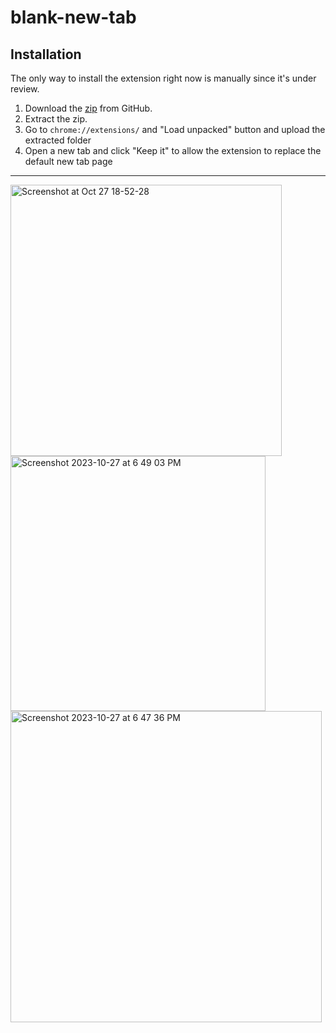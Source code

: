# blank-new-tab

## Installation

The only way to install the extension right now is manually since it's under review.

1. Download the [zip](https://github.com/shreshthmohan/blank-new-tab/archive/refs/heads/main.zip) from GitHub.
2. Extract the zip. 
3. Go to `chrome://extensions/` and "Load unpacked" button and upload the extracted folder
4. Open a new tab and click "Keep it" to allow the extension to replace the default new tab page

---


<img width="434" alt="Screenshot at Oct 27 18-52-28" src="https://github.com/shreshthmohan/blank-new-tab/assets/5955802/bb0acf48-f4ad-425d-a3d3-63b9966bb4b3">

<img width="408" alt="Screenshot 2023-10-27 at 6 49 03 PM" src="https://github.com/shreshthmohan/blank-new-tab/assets/5955802/d5e00810-65ae-4143-a247-3b58609e2128">
<img width="498" alt="Screenshot 2023-10-27 at 6 47 36 PM" src="https://github.com/shreshthmohan/blank-new-tab/assets/5955802/8484acc7-a789-4cff-b07d-d33970aa2fbd">

